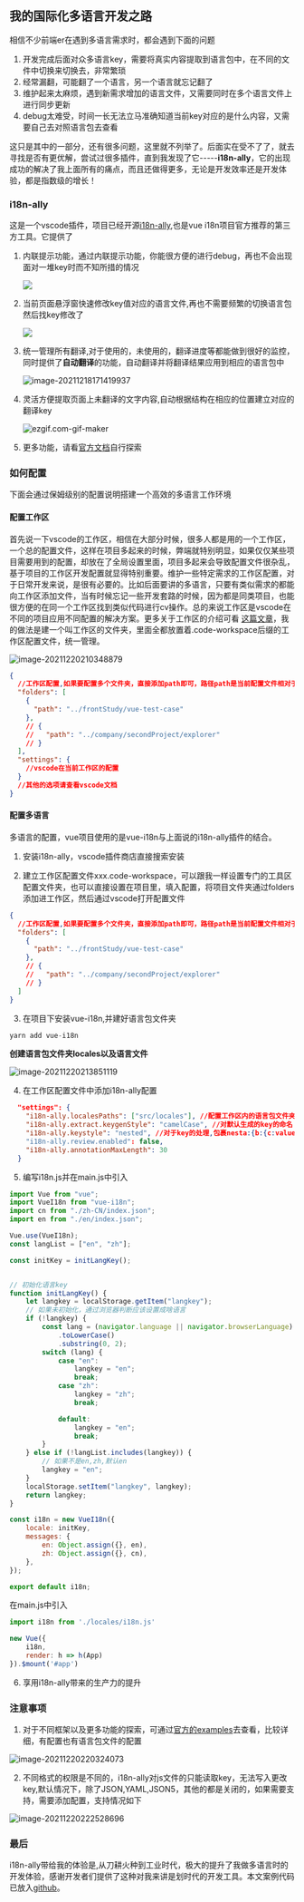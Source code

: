 ## 我的国际化多语言开发之路

相信不少前端er在遇到多语言需求时，都会遇到下面的问题

1. 开发完成后面对众多语言key，需要将真实内容提取到语言包中，在不同的文件中切换来切换去，非常繁琐
2. 经常漏翻，可能翻了一个语言，另一个语言就忘记翻了
3. 维护起来太麻烦，遇到新需求增加的语言文件，又需要同时在多个语言文件上进行同步更新
4. debug太难受，时间一长无法立马准确知道当前key对应的是什么内容，又需要自己去对照语言包去查看

这只是其中的一部分，还有很多问题，这里就不列举了。后面实在受不了了，就去寻找是否有更优解，尝试过很多插件，直到我发现了它-----**i18n-ally**，它的出现成功的解决了我上面所有的痛点，而且还做得更多，无论是开发效率还是开发体验，都是指数级的增长！

### i18n-ally

这是一个vscode插件，项目已经开源[i18n-ally](https://github.com/lokalise/i18n-ally),也是vue i18n项目官方推荐的第三方工具。它提供了

1. 内联提示功能，通过内联提示功能，你能很方便的进行debug，再也不会出现面对一堆key时而不知所措的情况

   ![](https://github.com/lokalise/i18n-ally/blob/screenshots/annotation-animated.gif?raw=true)

2. 当前页面悬浮窗快速修改key值对应的语言文件,再也不需要频繁的切换语言包然后找key修改了

   ![](https://github.com/lokalise/i18n-ally/blob/screenshots/hover.png?raw=true)

3. 统一管理所有翻译,对于使用的，未使用的，翻译进度等都能做到很好的监控，同时提供了**自动翻译**的功能，自动翻译并将翻译结果应用到相应的语言包中

   ![image-20211218171419937](https://s2.loli.net/2021/12/18/MexXv7ZEBFihYCP.png)

4. 灵活方便提取页面上未翻译的文字内容,自动根据结构在相应的位置建立对应的翻译key

   ![ezgif.com-gif-maker](https://s2.loli.net/2021/12/20/EgjIvOw9C3YM5rA.gif)

5. 更多功能，请看[官方文档](https://github.com/lokalise/i18n-ally)自行探索



### 如何配置

下面会通过保姆级别的配置说明搭建一个高效的多语言工作环境

#### 配置工作区

首先说一下vscode的工作区，相信在大部分时候，很多人都是用的一个工作区，一个总的配置文件，这样在项目多起来的时候，弊端就特别明显，如果仅仅某些项目需要用到的配置，却放在了全局设置里面，项目多起来会导致配置文件很杂乱，基于项目的工作区开发配置就显得特别重要。维护一些特定需求的工作区配置，对于日常开发来说，是很有必要的。比如后面要讲的多语言，只要有类似需求的都能向工作区添加文件，当有时候忘记一些开发套路的时候，因为都是同类项目，也能很方便的在同一个工作区找到类似代码进行cv操作。总的来说工作区是vscode在不同的项目应用不同配置的解决方案。更多关于工作区的介绍可看 [这篇文章](https://zhuanlan.zhihu.com/p/54770077)，我的做法是建一个叫工作区的文件夹，里面全都放置着.code-workspace后缀的工作区配置文件，统一管理。

![image-20211220210348879](https://s2.loli.net/2021/12/20/GD1vIJ46rxbRFhC.png)

```json
{
  //工作区配置,如果要配置多个文件夹，直接添加path即可，路径path是当前配置文件相对于真实的项目路径的
  "folders": [
    {
      "path": "../frontStudy/vue-test-case"
    },
    // {
    //   "path": "../company/secondProject/explorer"
    // }
  ],
  "settings": {
    //vscode在当前工作区的配置
  }
  //其他的选项请查看vscode文档
}
```



#### 配置多语言

多语言的配置，vue项目使用的是vue-i18n与上面说的i18n-ally插件的结合。

1. 安装i18n-ally，vscode插件商店直接搜索安装

2. 建立工作区配置文件xxx.code-workspace，可以跟我一样设置专门的工具区配置文件夹，也可以直接设置在项目里，填入配置，将项目文件夹通过folders添加进工作区，然后通过vscode打开配置文件

```json
{
  //工作区配置,如果要配置多个文件夹，直接添加path即可，路径path是当前配置文件相对于真实的项目路径的
  "folders": [
    {
      "path": "../frontStudy/vue-test-case"
    },
    // {
    //   "path": "../company/secondProject/explorer"
    // }
  ]
}
```

3. 在项目下安装vue-i18n,并建好语言包文件夹

```javascript
yarn add vue-i18n
```

**创建语言包文件夹locales以及语言文件**

![image-20211220213851119](https://s2.loli.net/2021/12/20/z2dx7oRrK3Ltuhe.png)

4. 在工作区配置文件中添加i18n-ally配置

```json
  "settings": {
    "i18n-ally.localesPaths": ["src/locales"], //配置工作区内的语言包文件夹的匹配路径，可以为多个匹配
    "i18n-ally.extract.keygenStyle": "camelCase", //对默认生成的key的命名
    "i18n-ally.keystyle": "nested", //对于key的处理,包裹nesta:{b:{c:value}}, 展平flat a.b.c: value
    "i18n-ally.review.enabled": false,
    "i18n-ally.annotationMaxLength": 30
  }
```

5. 编写i18n.js并在main.js中引入

```javascript
import Vue from "vue";
import VueI18n from "vue-i18n";
import cn from "./zh-CN/index.json";
import en from "./en/index.json";

Vue.use(VueI18n);
const langList = ["en", "zh"];

const initKey = initLangKey();


// 初始化语言key
function initLangKey() {
    let langkey = localStorage.getItem("langkey");
    // 如果未初始化，通过浏览器判断应该设置成啥语言
    if (!langkey) {
        const lang = (navigator.language || navigator.browserLanguage)
            .toLowerCase()
            .substring(0, 2);
        switch (lang) {
            case "en":
                langkey = "en";
                break;
            case "zh":
                langkey = "zh";
                break;

            default:
                langkey = "en";
                break;
        }
    } else if (!langList.includes(langkey)) {
        // 如果不是en,zh,默认en
        langkey = "en";
    }
    localStorage.setItem("langkey", langkey);
    return langkey;
}

const i18n = new VueI18n({
    locale: initKey,
    messages: {
        en: Object.assign({}, en),
        zh: Object.assign({}, cn),
    },
});

export default i18n;
```

在main.js中引入

```javascript
import i18n from './locales/i18n.js'

new Vue({
    i18n,
    render: h => h(App)
}).$mount('#app')
```

6. 享用i18n-ally带来的生产力的提升

### 注意事项

1. 对于不同框架以及更多功能的探索，可通过[官方的examples]()去查看，比较详细，有配置也有语言包文件的配置

![image-20211220220324073](https://s2.loli.net/2021/12/20/c5wr7uzxKM6IqhV.png)

2. 不同格式的权限是不同的，i18n-ally对js文件的只能读取key，无法写入更改key,默认情况下，除了JSON,YAML,JSON5，其他的都是关闭的，如果需要支持，需要添加配置，支持情况如下

![image-20211220222528696](https://s2.loli.net/2021/12/20/1HRmVZIrbQj3MgU.png)

### 最后

i18n-ally带给我的体验是,从刀耕火种到工业时代，极大的提升了我做多语言时的开发体验，感谢开发者们提供了这种对我来讲是划时代的开发工具。本文案例代码已放入[github](https://github.com/Kerinlin/vue-i18n-ally-demo)。

